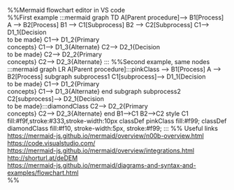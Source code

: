 %%Mermaid flowchart editor in VS code <br/>
%%First example
:::mermaid
graph TD
A[Parent procedure]--> B1[Process]
A --> B2[Process]
B1 --> C1[Subprocess]
B2 --> C2[Subprocess]
C1--> D1_1{Decision <br/>to be made}
C1--> D1_2{Primary <br/>concepts}
C1--> D1_3{Alternate}
C2--> D2_1{Decision <br/>to be made}
C2--> D2_2{Primary <br/>concepts}
C2--> D2_3{Alternate}
:::
%%Second example, same nodes
:::mermaid
graph LR
A[Parent procedure]:::pinkClass --> B1[Process]
A --> B2[Process]
subgraph subprocess1
C1[subprocess]--> D1_1{Decision <br/>to be made}
C1--> D1_2{Primary <br/>concepts}
C1--> D1_3{Alternate}
end
subgraph subprocess2
C2[subprocess]--> D2_1{Decision <br/>to be made}:::diamondClass
C2--> D2_2{Primary <br/>concepts}
C2--> D2_3{Alternate}
end
B1-->C1
B2-->C2
style C1 fill:#f9f,stroke:#333,stroke-width:10px
classDef pinkClass fill:#f99;
classDef diamondClass fill:#f10, stroke-width:5px, stroke:#f99;
:::
%% Useful links
https://mermaid-js.github.io/mermaid/overview/n00b-overview.html  <br/>
https://code.visualstudio.com/   <br/>
https://mermaid-js.github.io/mermaid/overview/integrations.html  <br/>
http://shorturl.at/deDEM  <br/>
https://mermaid-js.github.io/mermaid/diagrams-and-syntax-and-examples/flowchart.html <br/>
%%